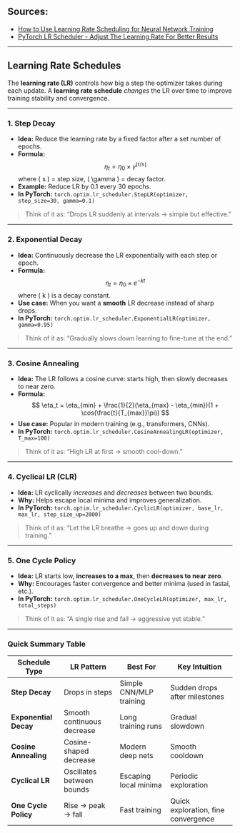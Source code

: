 ## Sources:
- [How to Use Learning Rate Scheduling for Neural Network Training](https://www.youtube.com/watch?v=4FcW7OkIZLw)
- [PyTorch LR Scheduler - Adjust The Learning Rate For Better Results](https://www.youtube.com/watch?v=81NJgoR5RfY)

---
## Learning Rate Schedules

The **learning rate (LR)** controls how big a step the optimizer takes during each update.
A **learning rate schedule** *changes* the LR over time to improve training stability and convergence.

---

### **1. Step Decay**

* **Idea:** Reduce the learning rate by a fixed factor after a set number of epochs.
* **Formula:**
  $$
  \eta_t = \eta_0 \times \gamma^{\lfloor t / s \rfloor}
  $$
  where ( s ) = step size, ( \gamma ) = decay factor.
* **Example:** Reduce LR by 0.1 every 30 epochs.
* **In PyTorch:**
  `torch.optim.lr_scheduler.StepLR(optimizer, step_size=30, gamma=0.1)`

> Think of it as: “Drops LR suddenly at intervals → simple but effective.”

---

### **2. Exponential Decay**

* **Idea:** Continuously decrease the LR exponentially with each step or epoch.
* **Formula:**
  $$
  \eta_t = \eta_0 \times e^{-kt}
  $$
  where ( k ) is a decay constant.
* **Use case:** When you want a **smooth** LR decrease instead of sharp drops.
* **In PyTorch:**
  `torch.optim.lr_scheduler.ExponentialLR(optimizer, gamma=0.95)`

> Think of it as: “Gradually slows down learning to fine-tune at the end.”

---

### **3. Cosine Annealing**

* **Idea:** The LR follows a cosine curve: starts high, then slowly decreases to near zero.
* **Formula:**
  $$
  \eta_t = \eta_{min} + \frac{1}{2}(\eta_{max} - \eta_{min})(1 + \cos(\frac{t}{T_{max}}\pi))
  $$
* **Use case:** Popular in modern training (e.g., transformers, CNNs).
* **In PyTorch:**
  `torch.optim.lr_scheduler.CosineAnnealingLR(optimizer, T_max=100)`

> Think of it as: “High LR at first → smooth cool-down.”

---

### **4. Cyclical LR (CLR)**

* **Idea:** LR cyclically *increases* and *decreases* between two bounds.
* **Why:** Helps escape local minima and improves generalization.
* **In PyTorch:**
  `torch.optim.lr_scheduler.CyclicLR(optimizer, base_lr, max_lr, step_size_up=2000)`

> Think of it as: “Let the LR breathe → goes up and down during training.”

---

### **5. One Cycle Policy**

* **Idea:** LR starts low, **increases to a max**, then **decreases to near zero**.
* **Why:** Encourages faster convergence and better minima (used in fastai, etc.).
* **In PyTorch:**
  `torch.optim.lr_scheduler.OneCycleLR(optimizer, max_lr, total_steps)`

> Think of it as: “A single rise and fall → aggressive yet stable.”

---

### **Quick Summary Table**

| Schedule Type         | LR Pattern                 | Best For                | Key Intuition                       |
| --------------------- | -------------------------- | ----------------------- | ----------------------------------- |
| **Step Decay**        | Drops in steps             | Simple CNN/MLP training | Sudden drops after milestones       |
| **Exponential Decay** | Smooth continuous decrease | Long training runs      | Gradual slowdown                    |
| **Cosine Annealing**  | Cosine-shaped decrease     | Modern deep nets        | Smooth cooldown                     |
| **Cyclical LR**       | Oscillates between bounds  | Escaping local minima   | Periodic exploration                |
| **One Cycle Policy**  | Rise → peak → fall         | Fast training           | Quick exploration, fine convergence |
